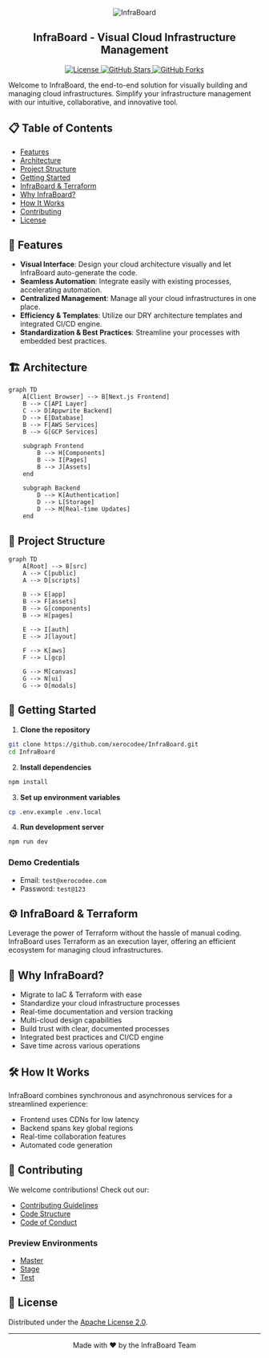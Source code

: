 <p align="center"><img src="./public/logo.png" alt="InfraBoard"/></p>

<h2 align="center">InfraBoard - Visual Cloud Infrastructure Management</h2>

<p align="center">
  <a href="https://github.com/xerocodee/InfraBoard/blob/master/LICENSE">
    <img src="https://img.shields.io/badge/license-Apache%202.0-blue.svg" alt="License">
  </a>
  <a href="https://github.com/xerocodee/InfraBoard/stargazers">
    <img src="https://img.shields.io/github/stars/xerocodee/InfraBoard.svg" alt="GitHub Stars">
  </a>
  <a href="https://github.com/xerocodee/InfraBoard/network">
    <img src="https://img.shields.io/github/forks/xerocodee/InfraBoard.svg" alt="GitHub Forks">
  </a>
</p>

Welcome to InfraBoard, the end-to-end solution for visually building and managing cloud infrastructures. Simplify your infrastructure management with our intuitive, collaborative, and innovative tool.

## 📋 Table of Contents

- [Features](#-features)
- [Architecture](#-architecture)
- [Project Structure](#-project-structure)
- [Getting Started](#-getting-started)
- [InfraBoard & Terraform](#%EF%B8%8F-infraboard--terraform)
- [Why InfraBoard?](#-why-infraboard)
- [How It Works](#-how-it-works)
- [Contributing](#-contributing)
- [License](#-license)

## 🌟 Features

- **Visual Interface**: Design your cloud architecture visually and let InfraBoard auto-generate the code.
- **Seamless Automation**: Integrate easily with existing processes, accelerating automation.
- **Centralized Management**: Manage all your cloud infrastructures in one place.
- **Efficiency & Templates**: Utilize our DRY architecture templates and integrated CI/CD engine.
- **Standardization & Best Practices**: Streamline your processes with embedded best practices.

## 🏗 Architecture

```mermaid
graph TD
    A[Client Browser] --> B[Next.js Frontend]
    B --> C[API Layer]
    C --> D[Appwrite Backend]
    D --> E[Database]
    B --> F[AWS Services]
    B --> G[GCP Services]
    
    subgraph Frontend
        B --> H[Components]
        B --> I[Pages]
        B --> J[Assets]
    end
    
    subgraph Backend
        D --> K[Authentication]
        D --> L[Storage]
        D --> M[Real-time Updates]
    end
```

## 📁 Project Structure

```mermaid
graph TD
    A[Root] --> B[src]
    A --> C[public]
    A --> D[scripts]
    
    B --> E[app]
    B --> F[assets]
    B --> G[components]
    B --> H[pages]
    
    E --> I[auth]
    E --> J[layout]
    
    F --> K[aws]
    F --> L[gcp]
    
    G --> M[canvas]
    G --> N[ui]
    G --> O[modals]
```

## 🚀 Getting Started

1. **Clone the repository**
```bash
git clone https://github.com/xerocodee/InfraBoard.git
cd InfraBoard
```

2. **Install dependencies**
```bash
npm install
```

3. **Set up environment variables**
```bash
cp .env.example .env.local
```

4. **Run development server**
```bash
npm run dev
```

### Demo Credentials
- Email: `test@xerocodee.com`
- Password: `test@123`

## ⚙️ InfraBoard & Terraform

Leverage the power of Terraform without the hassle of manual coding. InfraBoard uses Terraform as an execution layer, offering an efficient ecosystem for managing cloud infrastructures.

## 🎯 Why InfraBoard?

- Migrate to IaC & Terraform with ease
- Standardize your cloud infrastructure processes
- Real-time documentation and version tracking
- Multi-cloud design capabilities
- Build trust with clear, documented processes
- Integrated best practices and CI/CD engine
- Save time across various operations

## 🛠 How It Works

InfraBoard combines synchronous and asynchronous services for a streamlined experience:
- Frontend uses CDNs for low latency
- Backend spans key global regions
- Real-time collaboration features
- Automated code generation

## 🤝 Contributing

We welcome contributions! Check out our:
- [Contributing Guidelines](./CONTRIBUTING.md)
- [Code Structure](./STRUCTURE.md)
- [Code of Conduct](./CODE_OF_CONDUCT.md)

### Preview Environments
- [Master](https://master.d168r6ki0y08e.amplifyapp.com)
- [Stage](https://stage.d168r6ki0y08e.amplifyapp.com)
- [Test](https://test.d168r6ki0y08e.amplifyapp.com)

## 📄 License

Distributed under the [Apache License 2.0](./LICENSE).

---

<p align="center">Made with ❤️ by the InfraBoard Team</p>
